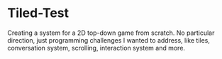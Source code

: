 # Tiled-Test
Creating a system for a 2D top-down game from scratch. No particular direction, just programming challenges I wanted to address, like tiles, conversation system, scrolling, interaction system and more.

